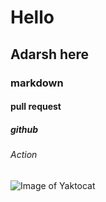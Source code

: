 # Hello
## Adarsh here
### markdown
#### pull request
##### github
###### Action
![Image of Yaktocat](https://octodex.github.com/images/yaktocat.png)
